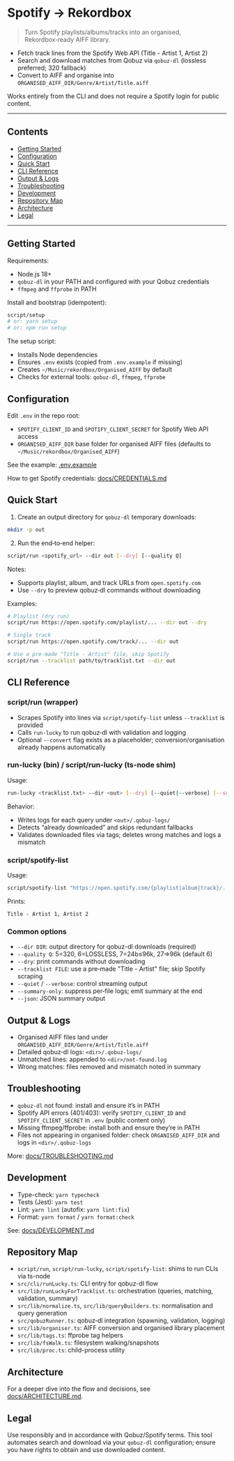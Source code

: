 # Spotify → Rekordbox

> Turn Spotify playlists/albums/tracks into an organised, Rekordbox‑ready AIFF library.

- Fetch track lines from the Spotify Web API (Title - Artist 1, Artist 2)
- Search and download matches from Qobuz via `qobuz-dl` (lossless preferred; 320 fallback)
- Convert to AIFF and organise into `ORGANISED_AIFF_DIR/Genre/Artist/Title.aiff`

Works entirely from the CLI and does not require a Spotify login for public content.

---

## Contents

- [Getting Started](#getting-started)
- [Configuration](#configuration)
- [Quick Start](#quick-start)
- [CLI Reference](#cli-reference)
- [Output & Logs](#output--logs)
- [Troubleshooting](#troubleshooting)
- [Development](#development)
- [Repository Map](#repository-map)
- [Architecture](#architecture)
- [Legal](#legal)

---

## Getting Started

Requirements:

- Node.js 18+
- `qobuz-dl` in your PATH and configured with your Qobuz credentials
- `ffmpeg` and `ffprobe` in PATH

Install and bootstrap (idempotent):

```bash
script/setup
# or: yarn setup
# or: npm run setup
```

The setup script:

- Installs Node dependencies
- Ensures `.env` exists (copied from `.env.example` if missing)
- Creates `~/Music/rekordbox/Organised_AIFF` by default
- Checks for external tools: `qobuz-dl`, `ffmpeg`, `ffprobe`

## Configuration

Edit `.env` in the repo root:

- `SPOTIFY_CLIENT_ID` and `SPOTIFY_CLIENT_SECRET` for Spotify Web API access
- `ORGANISED_AIFF_DIR` base folder for organised AIFF files (defaults to `~/Music/rekordbox/Organised_AIFF`)

See the example: [.env.example](./.env.example)

How to get Spotify credentials: [docs/CREDENTIALS.md](./docs/CREDENTIALS.md)

## Quick Start

1. Create an output directory for `qobuz-dl` temporary downloads:

```bash
mkdir -p out
```

2. Run the end‑to‑end helper:

```bash
script/run <spotify_url> --dir out [--dry] [--quality Q]
```

Notes:

- Supports playlist, album, and track URLs from `open.spotify.com`
- Use `--dry` to preview qobuz‑dl commands without downloading

Examples:

```bash
# Playlist (dry run)
script/run https://open.spotify.com/playlist/... --dir out --dry

# Single track
script/run https://open.spotify.com/track/... --dir out

# Use a pre-made "Title - Artist" file, skip Spotify
script/run --tracklist path/to/tracklist.txt --dir out
```

## CLI Reference

### script/run (wrapper)

- Scrapes Spotify into lines via `script/spotify-list` unless `--tracklist` is provided
- Calls `run-lucky` to run qobuz‑dl with validation and logging
- Optional `--convert` flag exists as a placeholder; conversion/organisation already happens automatically

### run-lucky (bin) / script/run-lucky (ts-node shim)

Usage:

```bash
run-lucky <tracklist.txt> --dir <out> [--dry] [--quiet|--verbose] [--summary-only] [--json]
```

Behavior:

- Writes logs for each query under `<out>/.qobuz-logs/`
- Detects “already downloaded” and skips redundant fallbacks
- Validates downloaded files via tags; deletes wrong matches and logs a mismatch

### script/spotify-list

Usage:

```bash
script/spotify-list "https://open.spotify.com/{playlist|album|track}/..."
```

Prints:

```
Title - Artist 1, Artist 2
```

### Common options

- `--dir DIR`: output directory for qobuz-dl downloads (required)
- `--quality Q`: 5=320, 6=LOSSLESS, 7=24b≤96k, 27=>96k (default 6)
- `--dry`: print commands without downloading
- `--tracklist FILE`: use a pre‑made "Title - Artist" file; skip Spotify scraping
- `--quiet` / `--verbose`: control streaming output
- `--summary-only`: suppress per‑file logs; emit summary at the end
- `--json`: JSON summary output

## Output & Logs

- Organised AIFF files land under `ORGANISED_AIFF_DIR/Genre/Artist/Title.aiff`
- Detailed qobuz‑dl logs: `<dir>/.qobuz-logs/`
- Unmatched lines: appended to `<dir>/not-found.log`
- Wrong matches: files removed and mismatch noted in summary

## Troubleshooting

- `qobuz-dl` not found: install and ensure it’s in PATH
- Spotify API errors (401/403): verify `SPOTIFY_CLIENT_ID` and `SPOTIFY_CLIENT_SECRET` in `.env` (public content only)
- Missing ffmpeg/ffprobe: install both and ensure they’re in PATH
- Files not appearing in organised folder: check `ORGANISED_AIFF_DIR` and logs in `<dir>/.qobuz-logs`

More: [docs/TROUBLESHOOTING.md](./docs/TROUBLESHOOTING.md)

## Development

- Type-check: `yarn typecheck`
- Tests (Jest): `yarn test`
- Lint: `yarn lint` (autofix: `yarn lint:fix`)
- Format: `yarn format` / `yarn format:check`

See: [docs/DEVELOPMENT.md](./docs/DEVELOPMENT.md)

## Repository Map

- `script/run`, `script/run-lucky`, `script/spotify-list`: shims to run CLIs via ts-node
- `src/cli/runLucky.ts`: CLI entry for qobuz-dl flow
- `src/lib/runLuckyForTracklist.ts`: orchestration (queries, matching, validation, summary)
- `src/lib/normalize.ts`, `src/lib/queryBuilders.ts`: normalisation and query generation
- `src/qobuzRunner.ts`: qobuz‑dl integration (spawning, validation, logging)
- `src/lib/organiser.ts`: AIFF conversion and organised library placement
- `src/lib/tags.ts`: ffprobe tag helpers
- `src/lib/fsWalk.ts`: filesystem walking/snapshots
- `src/lib/proc.ts`: child-process utility

## Architecture

For a deeper dive into the flow and decisions, see [docs/ARCHITECTURE.md](./docs/ARCHITECTURE.md).

## Legal

Use responsibly and in accordance with Qobuz/Spotify terms. This tool automates search and download via your `qobuz-dl` configuration; ensure you have rights to obtain and use downloaded content.
